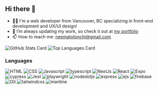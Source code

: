 ## Hi there 👋

- 🙋‍♂️ I'm a web developer from Vancouver, BC specializing in front-end development and UX/UI design!
- 🔭 I’m always updating my work, so check it out at [my portfolio](https://neema-totonchis-portfolio.vercel.app)
- 📫 How to reach me: neematotonchi@gmail.com

![GitHub Stats Card](https://github-readme-stats-sandy-sigma.vercel.app/api?username=neematoto&hide=contribs&show_icons=true&theme=tokyonight) ![Top Languages Card](https://github-readme-stats-sandy-sigma.vercel.app/api/top-langs/?username=neematoto&layout=compact&theme=tokyonight)



### Languages
<img alt="HTML" src="https://img.shields.io/badge/HTML%20-E34F26?style=for-the-badge&logo=html5&logoColor=FFFFFF"> <img alt="CSS" src="https://img.shields.io/badge/CSS%20-1572B6?style=for-the-badge&logo=css3&logoColor=FFFFFF"> <img alt="Javascript" src="https://img.shields.io/badge/Javascript%20-F7DF1E?style=for-the-badge&logo=javascript&logoColor=333333">  <img alt="typescript" src="https://img.shields.io/badge/Typescript%20-3178C6?style=for-the-badge&logo=typescript&logoColor=FFFFFF"> <img alt="NextJs" src="https://img.shields.io/badge/Next.js%20-171717?style=for-the-badge&logo=Next.js"> <img alt="React" src="https://img.shields.io/badge/React%20-61DAFB?style=for-the-badge&logo=react&logoColor=333333"> <img alt="Expo" src="https://img.shields.io/badge/Expo%20-000020?style=for-the-badge&logo=Expo"> <img alt="cypress" src="https://img.shields.io/badge/Cypress%20-69D3A7?style=for-the-badge&logo=cypress&logoColor=FFFFFF"> <img alt="Jest" src="https://img.shields.io/badge/Jest%20-C21325?style=for-the-badge&logo=jest"> <img alt="playwright" src="https://img.shields.io/badge/Playwright%20-2EAD33?style=for-the-badge&logo=playwright&logoColor=FFFFFF"> <img alt="nodedotjs" src="https://img.shields.io/badge/Node.js%20-339933?style=for-the-badge&logo=nodedotjs&logoColor=FFFFFF"> <img alt="express" src="https://img.shields.io/badge/Express%20-000000?style=for-the-badge&logo=express"> <img alt="ejs" src="https://img.shields.io/badge/EJS%20-B4CA65?style=for-the-badge&logo=ejs&logoColor=333333"> <img alt="firebase" src="https://img.shields.io/badge/Firebase%20-FFCA28?style=for-the-badge&logo=firebase&logoColor=333333"> <img alt="Git" src="https://img.shields.io/badge/Git%20-F05032?style=for-the-badge&logo=git&logoColor=FFFFFF"> <img alt="tailwindcss" src="https://img.shields.io/badge/Tailwind%20CSS%20-06B6D4?style=for-the-badge&logo=tailwindcss&logoColor=FFFFFF"> <img alt="mantine" src="https://img.shields.io/badge/Mantine%20-339AF0?style=for-the-badge&logo=mantine&logoColor=FFFFFF">




















<!--
**NeemaToto/NeemaToto** is a ✨ _special_ ✨ repository because its `README.md` (this file) appears on your GitHub profile.

Here are some ideas to get you started:

- 🔭 I’m currently working on ...
- 🌱 I’m currently learning ...
- 👯 I’m looking to collaborate on ...
- 🤔 I’m looking for help with ...
- 💬 Ask me about ...
- 📫 How to reach me: ...
- 😄 Pronouns: ...
- ⚡ Fun fact: ...
-->
